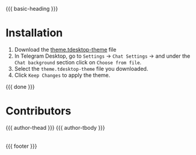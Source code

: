 {{{ basic-heading }}}

# Installation
1. Download the [theme.tdesktop-theme](theme.tdesktop-theme.zip) file
2. In Telegram Desktop, go to `Settings` -> `Chat Settings` -> and under the `Chat background` section click on `Choose from file`.
3. Select the `theme.tdesktop-theme` file you downloaded.
4. Click `Keep Changes` to apply the theme.

{{{ done }}}

# Contributors
<table>
  <thead>
    <tr>
      {{{ author-thead }}}
    </tr>
  </thead>

  <tbody>
    <tr>
      {{{ author-tbody }}}
    </tr>
  </tbody>
</table>

{{{ footer }}}
